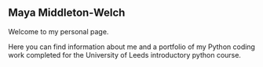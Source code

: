 ## Maya Middleton-Welch

Welcome to my personal page. 

Here you can find information about me and a portfolio of my Python coding work completed for the University of Leeds introductory python course. 
